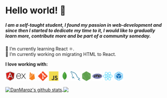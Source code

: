 # Hello world! 👋

##### I am a self-taught student, I found my passion in web-development and since then I started to dedicate my time to it, I would like to gradually learn more, contribute more and be part of a community someday.

🌱 I’m currently learning React ⚛️.
<br>
🔭 I’m currently working on migrating HTML to React.

**I love working with:** 

<code><img height="30" src="https://raw.githubusercontent.com/devicons/devicon/2809b567852a4648062a2d3e7c1c531367458c0b/icons/angularjs/angularjs-original.svg"></code>
<code><img height="30" src="https://raw.githubusercontent.com/devicons/devicon/2809b567852a4648062a2d3e7c1c531367458c0b/icons/express/express-original.svg"></code>
<code><img height="30" src="https://raw.githubusercontent.com/devicons/devicon/2809b567852a4648062a2d3e7c1c531367458c0b/icons/firebase/firebase-plain.svg"></code>
<code><img height="30" src="https://raw.githubusercontent.com/devicons/devicon/2809b567852a4648062a2d3e7c1c531367458c0b/icons/git/git-original.svg"></code>
<code><img height="30" src="https://raw.githubusercontent.com/devicons/devicon/2809b567852a4648062a2d3e7c1c531367458c0b/icons/javascript/javascript-original.svg"></code>
<code><img height="30" src="https://raw.githubusercontent.com/devicons/devicon/2809b567852a4648062a2d3e7c1c531367458c0b/icons/mongodb/mongodb-original.svg"></code>
<code><img height="30" src="https://raw.githubusercontent.com/devicons/devicon/2809b567852a4648062a2d3e7c1c531367458c0b/icons/mysql/mysql-original.svg"></code>
<code><img height="30" src="https://raw.githubusercontent.com/devicons/devicon/2809b567852a4648062a2d3e7c1c531367458c0b/icons/nodejs/nodejs-plain.svg"></code>
<code><img height="30" src="https://github.com/devicons/devicon/blob/master/icons/php/php-original.svg"></code>
<code><img height="30" src="https://raw.githubusercontent.com/devicons/devicon/2809b567852a4648062a2d3e7c1c531367458c0b/icons/react/react-original.svg"></code>
<code><img height="30" src="https://raw.githubusercontent.com/devicons/devicon/2809b567852a4648062a2d3e7c1c531367458c0b/icons/webpack/webpack-original.svg"></code>



<a href="https://github.com/anuraghazra/github-readme-stats">
  <img align="center" src="https://github-readme-stats.vercel.app/api?username=danmarqz&show_icons=true&include_all_commits=true&theme=dracula" alt="DanMarqz's github stats" />
</a>

<a href="https://github.com/anuraghazra/github-readme-stats">
  <img align="center" src="https://github-readme-stats.vercel.app/api/top-langs/?username=danmarqz&layout=compact&theme=dracula" />
</a>

<!--
**DanMarqz/danmarqz** is a ✨ _special_ ✨ repository because its `README.md` (this file) appears on your GitHub profile.

Here are some ideas to get you started:

- 🔭 I’m currently working on ...
- 🌱 I’m currently learning ...
- 👯 I’m looking to collaborate on ...
- 🤔 I’m looking for help with ...
- 💬 Ask me about ...
- 📫 How to reach me: ...
- 😄 Pronouns: ...
- ⚡ Fun fact: ...
-->
